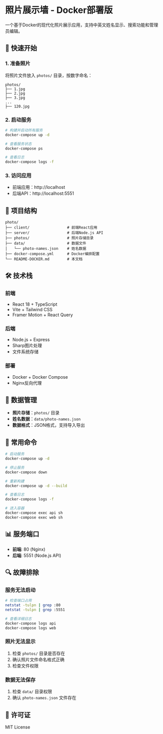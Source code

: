 # 照片展示墙 - Docker部署版

一个基于Docker的现代化照片展示应用，支持中英文姓名显示、搜索功能和管理员编辑。

## 🚀 快速开始

### 1. 准备照片
将照片文件放入 `photos/` 目录，按数字命名：
```
photos/
├── 1.jpg
├── 2.jpg
├── 3.jpg
...
├── 120.jpg
```

### 2. 启动服务
```bash
# 构建并启动所有服务
docker-compose up -d

# 查看服务状态
docker-compose ps

# 查看日志
docker-compose logs -f
```

### 3. 访问应用
- 前端应用：http://localhost
- 后端API：http://localhost:5551

## 📁 项目结构

```
photo/
├── client/                 # 前端React应用
├── server/                 # 后端Node.js API
├── photos/                 # 照片存储目录
├── data/                   # 数据文件
│   └── photo-names.json    # 姓名数据
├── docker-compose.yml      # Docker编排配置
└── README-DOCKER.md        # 本文档
```

## 🛠️ 技术栈

### 前端
- React 18 + TypeScript
- Vite + Tailwind CSS
- Framer Motion + React Query

### 后端
- Node.js + Express
- Sharp图片处理
- 文件系统存储

### 部署
- Docker + Docker Compose
- Nginx反向代理

## 📝 数据管理

- **照片存储**：`photos/` 目录
- **姓名数据**：`data/photo-names.json`
- **数据格式**：JSON格式，支持导入导出

## 🔧 常用命令

```bash
# 启动服务
docker-compose up -d

# 停止服务
docker-compose down

# 重新构建
docker-compose up -d --build

# 查看日志
docker-compose logs -f

# 进入容器
docker-compose exec api sh
docker-compose exec web sh
```

## 📊 服务端口

- **前端**: 80 (Nginx)
- **后端**: 5551 (Node.js API)

## 🔍 故障排除

### 服务无法启动
```bash
# 检查端口占用
netstat -tulpn | grep :80
netstat -tulpn | grep :5551

# 查看详细日志
docker-compose logs api
docker-compose logs web
```

### 照片无法显示
1. 检查 `photos/` 目录是否存在
2. 确认照片文件命名格式正确
3. 检查文件权限

### 数据无法保存
1. 检查 `data/` 目录权限
2. 确认 `photo-names.json` 文件存在

## 📄 许可证

MIT License

